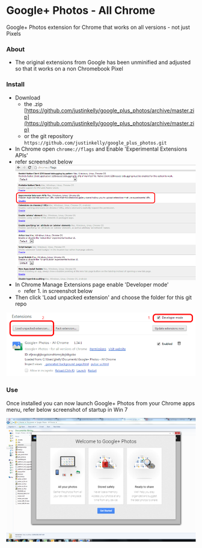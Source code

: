 Google+ Photos - All Chrome
==================

Google+ Photos extension for Chrome that works on all versions - not just Pixels

### About

* The original extensions from Google has been unminified and adjusted so that it works on a non Chromebook Pixel

### Install

* Download
  * the .zip [https://github.com/justinkelly/google_plus_photos/archive/master.zip](https://github.com/justinkelly/google_plus_photos/archive/master.zip)
  * or the git repository `https://github.com/justinkelly/google_plus_photos.git`
* In Chrome open `chrome://flags` and Enable 'Experimental Extensions APIs'
 * refer screenshot below
![](install_api.png)
* In Chrome Manage Extensions page enable 'Developer mode'
  * refer 1. in screenshot below
* Then click 'Load unpacked extension' and choose the folder for this git repo

![](install.png)

### Use

Once installed you can now launch Google+ Photos from your Chrome apps menu, refer below screenshot of startup in Win 7

![](win7.png)





